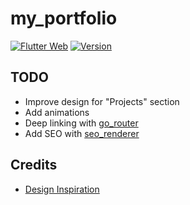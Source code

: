 # my_portfolio

[![Flutter Web](https://github.com/TesteurManiak/testeurmaniak.github.io/actions/workflows/main.yml/badge.svg)](https://github.com/TesteurManiak/testeurmaniak.github.io/actions/workflows/main.yml)
[![Version](https://img.shields.io/badge/version-1.0.2-blue)](https://testeurmaniak.github.io/)

## TODO

* Improve design for "Projects" section
* Add animations
* Deep linking with [go_router](https://pub.dev/packages/go_router)
* Add SEO with [seo_renderer](https://pub.dev/packages/seo_renderer)

## Credits

* [Design Inspiration](https://www.inkyy.com/portfolio-website-free-adobe-xd-template/)
